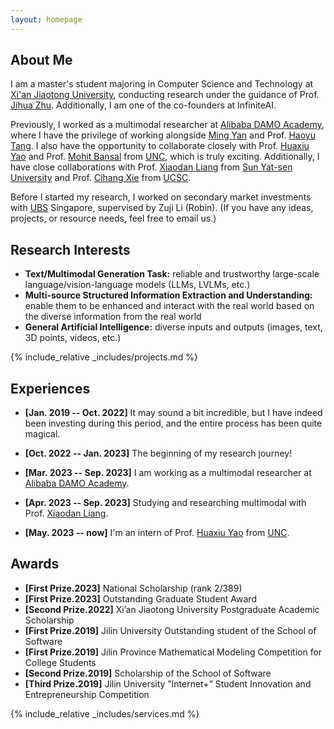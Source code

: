 ```yaml
---
layout: homepage
---
```


## About Me

I am a master's student majoring in Computer Science and Technology at <a href="https://www.xjtu.edu.cn/" target="_blank">Xi'an Jiaotong University</a>, conducting research under the guidance of Prof. <a href="https://scholar.google.com.hk/citations?hl=zh-CN&user=JcN97sQAAAAJ" target="_blank">Jihua Zhu</a>. Additionally, I am one of the co-founders at InfiniteAI.

Previously, I worked as a multimodal researcher at <a href="https://damo.alibaba.com/?lang=zh" target="_blank">Alibaba DAMO Academy</a>, where I have the privilege of working alongside <a href="https://scholar.google.com.hk/citations?hl=zh-CN&user=uIUfGxYAAAAJ" target="_blank">Ming Yan</a> and Prof. <a href="https://scholar.google.com.hk/citations?hl=zh-CN&user=pA9PNhsAAAAJ" target="_blank">Haoyu Tang</a>. I also have the opportunity to collaborate closely with Prof. <a href="https://scholar.google.com.hk/citations?user=A20BZnQAAAAJ&hl=zh-CN&oi=ao" target="_blank">Huaxiu Yao</a> and Prof. <a href="https://scholar.google.com.hk/citations?user=DN8QtscAAAAJ&hl=zh-CN&oi=ao" target="_blank">Mohit Bansal</a> from <a href="https://www.unc.edu/"  target="_blank">UNC</a>, which is truly exciting. Additionally, I have close collaborations with Prof. <a href="https://scholar.google.com.hk/citations?user=voxznZAAAAAJ&hl=zh-CN&oi=ao"  target="_blank">Xiaodan Liang</a> from <a href="https://www.sysu.edu.cn/"  target="_blank">Sun Yat-sen University</a> and Prof. <a href="https://scholar.google.com.hk/citations?user=X3vVZPcAAAAJ&hl=zh-CN&oi=ao" target='_blank'>Cihang Xie</a> from <a href='https://www.ucsc.edu/'  target='_blank'>UCSC</a>.

Before I started my research, I worked on secondary market investments with <a href="https://www.ubs.com/sg/sc.html" target="_blank">UBS</a> Singapore, supervised by Zuji Li (Robin). (If you have any ideas, projects, or resource needs, feel free to email us.)



## Research Interests
- **Text/Multimodal Generation Task:** reliable and trustworthy large-scale language/vision-language models (LLMs, LVLMs, etc.)
- **Multi-source Structured Information Extraction and Understanding:**  enable them to be enhanced and interact with the real world based on the diverse information from the real world
- **General Artificial Intelligence:** diverse inputs and outputs (images, text, 3D points, videos, etc.)


<!-- {% include_relative _includes/publications.md %} -->

{% include_relative _includes/projects.md %}



## Experiences

-  **[Jan. 2019 -- Oct. 2022]**  It may sound a bit incredible, but I have indeed been investing during this period, and the entire process has been quite magical.

-  **[Oct. 2022 -- Jan. 2023]**  The beginning of my research journey!

-  **[Mar. 2023 -- Sep. 2023]**  I am working as a multimodal researcher at <a href="https://damo.alibaba.com/?lang=zh" target="_blank">Alibaba DAMO Academy</a>.

-  **[Apr. 2023 -- Sep. 2023]**  Studying and researching multimodal with Prof. <a href="https://scholar.google.com.hk/citations?user=voxznZAAAAAJ&hl=zh-CN&oi=ao"  target="_blank">Xiaodan Liang</a>.

-  **[May. 2023 -- now]**  I'm an intern of  Prof. <a href="https://scholar.google.com.hk/citations?user=A20BZnQAAAAJ&hl=zh-CN&oi=ao" target="_blank"> Huaxiu Yao</a> from <a href="https://www.unc.edu/"  target="_blank">UNC</a>.

## Awards
- **[First Prize.2023]** National Scholarship (rank 2/389)
- **[First Prize.2023]** Outstanding Graduate Student Award
- **[Second Prize.2022]** Xi’an Jiaotong University Postgraduate Academic Scholarship
- **[First Prize.2019]** Jilin University Outstanding student of the School of Software
- **[First Prize.2019]** Jilin Province Mathematical Modeling Competition for College Students
- **[Second Prize.2019]** Scholarship of the School of Software
- **[Third Prize.2019]** Jilin University ”Internet+” Student Innovation and Entrepreneurship Competition



{% include_relative _includes/services.md %}

<script type='text/javascript' id='clustrmaps' src='//cdn.clustrmaps.com/map_v2.js?cl=ffffff&w=a&t=tt&d=YNvCKtA5GfPs5H6zx8P-g78lz50AlrmzY1SJtdhwIt4'></script>
